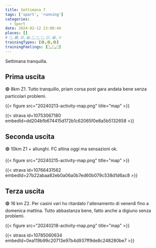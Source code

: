 ```yaml
---
title: Settimana 7
tags: ['sport', 'running']
categories:
  - Sport
date: 2024-02-12 13:00:44
places: []
# 🔴,🟢,🟡,😀,🙁,🫤,🙂,😐,😭,☠️
trainingTypes: [🟢,🟢,🟢]
trainingFeelings: [🙂,🙂,🙂]
---
```

Settimana tranquilla.
<!--more--> 


## Prima uscita

🟢 8km Z1. Tutto tranquillo, priam corsa post gara andata bene senza particolari problemi.

{{< figure src="20240213-activity-map.png" title="map" >}}

{{< strava id=10753067180 embedId=dd204bfb674415d172b1c62065f0e8a5b5132658 >}}

## Seconda uscita

🟢 10km Z1 + allunghi. FC altina oggi ma sensazioni ok.

{{< figure src="20240215-activity-map.png" title="map" >}}

{{< strava id=10766431562 embedId=27b22abaa82eb0a06a0b7ed60b079c538d1d6ac8 >}}

## Terza uscita

🟢 16 km Z2.
Per casini vari ho ritardato l'allenamento di venerdì fino a domenica mattina.
Tutto abbastanza bene, fatto anche a digiuno senza problemi.

{{< figure src="20240218-activity-map.png" title="map" >}}

{{< strava id=10785060634 embedId=0ea119b99c20713e97b4d937ff9de8c248280be7 >}}
